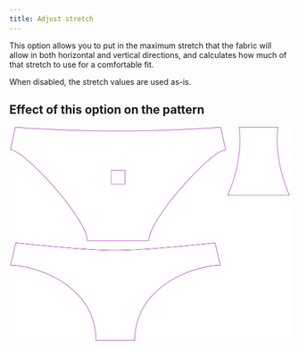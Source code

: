 ```yaml
---
title: Adjust stretch
---
```


This option allows you to put in the maximum stretch that the fabric will allow
in both horizontal and vertical directions, and calculates how much of that stretch
to use for a comfortable fit.

When disabled, the stretch values are used as-is.

## Effect of this option on the pattern

![This image shows the effect of this option by superimposing several variants that have a different value for this option](unice_adjuststretch_sample.svg "Effect of this option on the pattern")
